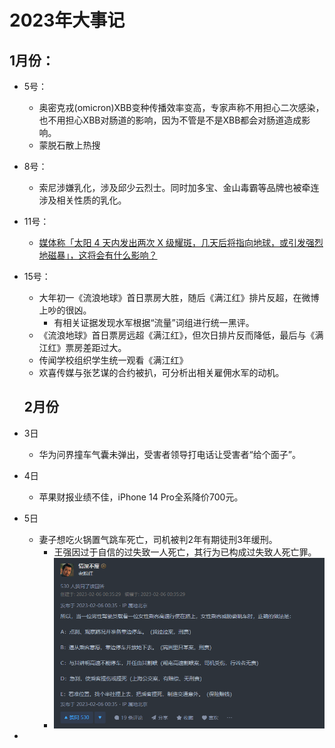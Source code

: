 # 2023年大事记

## 1月份：

* 5号：

  * 奥密克戎(omicron)XBB变种传播效率变高，专家声称不用担心二次感染，也不用担心XBB对肠道的影响，因为不管是不是XBB都会对肠道造成影响。
  * 蒙脱石散上热搜

* 8号：

  * 索尼涉嫌乳化，涉及邱少云烈士。同时加多宝、金山毒霸等品牌也被牵连涉及相关性质的乳化。

* 11号：
  * [媒体称「太阳 4 天内发出两次 X 级耀斑，几天后将指向地球，或引发强烈地磁暴」，这将会有什么影响？](https://tophub.today/l?e=20290acejdfNw60cNd9SbojlAp7A6KapCjJqczROlSyJX%2BaJkHFs2LZDLyI6QfwcM59Oeepcxzb1%2FHjJ7kLi1NtHLEim7PyEJZXZud8eQTJoYxG724Z6Ek4jlkTtLtn0J9noOvQZ7LRE6O8I92E)

* 15号：
  * 大年初一《流浪地球》首日票房大胜，随后《满江红》排片反超，在微博上吵的很凶。
    * 有相关证据发现水军根据“流量”词组进行统一黑评。
  * 《流浪地球》首日票房远超《满江红》，但次日排片反而降低，最后与《满江红》票房差距过大。
  * 传闻学校组织学生统一观看《满江红》
  * 欢喜传媒与张艺谋的合约被扒，可分析出相关雇佣水军的动机。

  ## 2月份

* 3日

  * 华为问界撞车气囊未弹出，受害者领导打电话让受害者“给个面子”。

* 4日

  * 苹果财报业绩不佳，iPhone 14 Pro全系降价700元。

* 5日

  * 妻子想吃火锅置气跳车死亡，司机被判2年有期徒刑3年缓刑。
    * 王强因过于自信的过失致一人死亡，其行为已构成过失致人死亡罪。
    * ![image-20230206143842252](./assets/image-20230206143842252.png)

* 